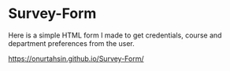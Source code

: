 # Survey-Form
Here is a simple HTML form I made to get credentials, course and department preferences from the user.

https://onurtahsin.github.io/Survey-Form/
